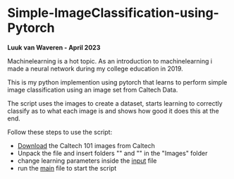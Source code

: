 # Simple-ImageClassification-using-Pytorch

**Luuk van Waveren - April 2023**

Machinelearning is a hot topic. As an introduction to machinelearning i made a neural network during my college education in 2019.

This is my python implemention using pytorch that learns to perform simple image classification using an image set from Caltech Data.

The script uses the images to create a dataset, starts learning to correctly classify as to what each image is and shows how good it does this at the end.

Follow these steps to use the script:
- [Download](https://data.caltech.edu/records/mzrjq-6wc02) the Caltech 101 images from Caltech
- Unpack the file and insert folders "" and "" in the "Images" folder
- change learning parameters inside the [input](IC_Input.py) file
- run the [main](IC_main.py) file to start the script